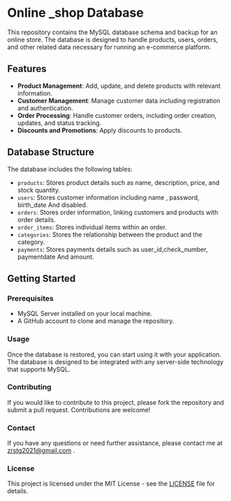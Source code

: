 # Online _shop Database 

This repository contains the MySQL database schema and backup for an online store. The database is designed to handle products, users, orders, and other related data necessary for running an e-commerce platform.

## Features

- **Product Management**: Add, update, and delete products with relevant information.
- **Customer Management**: Manage customer data including registration and authentication.
- **Order Processing**: Handle customer orders, including order creation, updates, and status tracking.
- **Discounts and Promotions**: Apply discounts to products.

## Database Structure

The database includes the following tables:

- `products`: Stores product details such as name, description, price, and stock quantity.
- `users`: Stores customer information including  name , password, birth_date
And disabled.
- `orders`: Stores order information, linking customers and products with order details.
- `order_items`: Stores individual items within an order.
- `categories`: Stores the relationship between the product and the category.
- `payments`: Stores payments details such as user_id,check_number, paymentdate
  And  amount.

## Getting Started

### Prerequisites
- MySQL Server installed on your local machine.
- A GitHub account to clone and manage the repository.

### Usage

Once the database is restored, you can start using it with your application. The database is designed to be integrated with any server-side technology that supports MySQL.

### Contributing

If you would like to contribute to this project, please fork the repository and submit a pull request. Contributions are welcome!

### Contact

If you have any questions or need further assistance, please contact me at zrstg2021@gmail.com .

### License

This project is licensed under the MIT License - see the [LICENSE](LICENSE) file for details.
